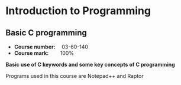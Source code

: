 <h1>Introduction to Programming</h1>
<h2>Basic C programming</h2>
<ul>
  <li><b>Course number: </b> &emsp;03-60-140</li>
  <li><b>Course mark: </b>&emsp;&emsp;100%</li>
</ul>
<b>Basic use of C keywords and some key concepts of C programming</b>
<p>Programs used in this course are Notepad++ and Raptor</p>
